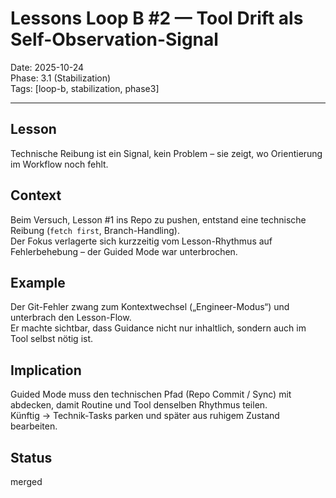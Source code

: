 # Lessons Loop B #2 — Tool Drift als Self-Observation-Signal
Date: 2025-10-24  
Phase: 3.1 (Stabilization)  
Tags: [loop-b, stabilization, phase3]

---

## Lesson
Technische Reibung ist ein Signal, kein Problem – sie zeigt, wo Orientierung im Workflow noch fehlt.

## Context
Beim Versuch, Lesson #1 ins Repo zu pushen, entstand eine technische Reibung (`fetch first`, Branch-Handling).  
Der Fokus verlagerte sich kurzzeitig vom Lesson-Rhythmus auf Fehlerbehebung – der Guided Mode war unterbrochen.

## Example
Der Git-Fehler zwang zum Kontextwechsel („Engineer-Modus“) und unterbrach den Lesson-Flow.  
Er machte sichtbar, dass Guidance nicht nur inhaltlich, sondern auch im Tool selbst nötig ist.

## Implication
Guided Mode muss den technischen Pfad (Repo Commit / Sync) mit abdecken, damit Routine und Tool denselben Rhythmus teilen.  
Künftig → Technik-Tasks parken und später aus ruhigem Zustand bearbeiten.

## Status
merged
